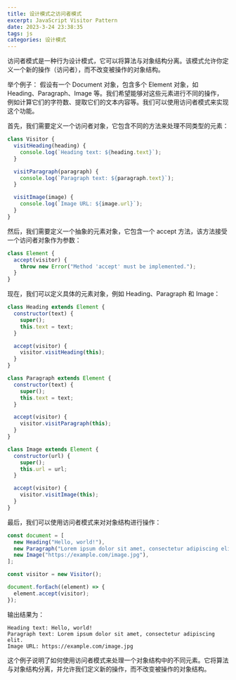 ```yaml
---
title: 设计模式之访问者模式
excerpt: JavaScript Visitor Pattern
date: 2023-3-24 23:38:35
tags: js
categories: 设计模式
---
```

访问者模式是一种行为设计模式，它可以将算法与对象结构分离。该模式允许你定义一个新的操作（访问者），而不改变被操作的对象结构。

举个例子：
假设有一个 Document 对象，包含多个 Element 对象，如 Heading、Paragraph、Image 等。我们希望能够对这些元素进行不同的操作，例如计算它们的字符数、提取它们的文本内容等。我们可以使用访问者模式来实现这个功能。

首先，我们需要定义一个访问者对象，它包含不同的方法来处理不同类型的元素：
```js
class Visitor {
  visitHeading(heading) {
    console.log(`Heading text: ${heading.text}`);
  }

  visitParagraph(paragraph) {
    console.log(`Paragraph text: ${paragraph.text}`);
  }

  visitImage(image) {
    console.log(`Image URL: ${image.url}`);
  }
}
```
然后，我们需要定义一个抽象的元素对象，它包含一个 accept 方法，该方法接受一个访问者对象作为参数：
```js
class Element {
  accept(visitor) {
    throw new Error("Method 'accept' must be implemented.");
  }
}

```
现在，我们可以定义具体的元素对象，例如 Heading、Paragraph 和 Image：
```js
class Heading extends Element {
  constructor(text) {
    super();
    this.text = text;
  }

  accept(visitor) {
    visitor.visitHeading(this);
  }
}

class Paragraph extends Element {
  constructor(text) {
    super();
    this.text = text;
  }

  accept(visitor) {
    visitor.visitParagraph(this);
  }
}

class Image extends Element {
  constructor(url) {
    super();
    this.url = url;
  }

  accept(visitor) {
    visitor.visitImage(this);
  }
}
```
最后，我们可以使用访问者模式来对对象结构进行操作：
```js
const document = [
  new Heading("Hello, world!"),
  new Paragraph("Lorem ipsum dolor sit amet, consectetur adipiscing elit."),
  new Image("https://example.com/image.jpg"),
];

const visitor = new Visitor();

document.forEach((element) => {
  element.accept(visitor);
});
```
输出结果为：
```
Heading text: Hello, world!
Paragraph text: Lorem ipsum dolor sit amet, consectetur adipiscing elit.
Image URL: https://example.com/image.jpg
```
这个例子说明了如何使用访问者模式来处理一个对象结构中的不同元素。它将算法与对象结构分离，并允许我们定义新的操作，而不改变被操作的对象结构。
